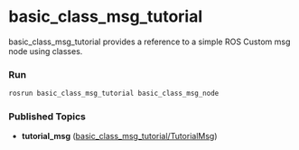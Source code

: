 # basic_class_msg_tutorial

basic_class_msg_tutorial provides a reference to a simple ROS Custom msg node using classes.

### Run

```bash
rosrun basic_class_msg_tutorial basic_class_msg_node
```

### Published Topics
- **tutorial_msg** ([basic_class_msg_tutorial/TutorialMsg](https://github.com/PigeonSensei/pigeon_ros_tutorial/blob/master/msgs/tutorial_msgs/msg/TutorialMsg.msg))
